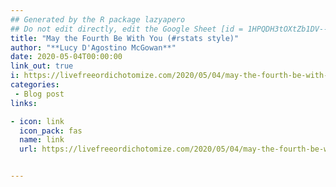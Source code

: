 ```yaml
---
## Generated by the R package lazyapero
## Do not edit directly, edit the Google Sheet [id = 1HPQDH3tOXtZb1DV--8wR9CKAzUz5aywWc2vM3OQ5SrU]
title: "May the Fourth Be With You (#rstats style)"
author: "**Lucy D'Agostino McGowan**"
date: 2020-05-04T00:00:00
link_out: true
i: https://livefreeordichotomize.com/2020/05/04/may-the-fourth-be-with-you-rstats-style/
categories:
 - Blog post
links:

- icon: link
  icon_pack: fas
  name: link
  url: https://livefreeordichotomize.com/2020/05/04/may-the-fourth-be-with-you-rstats-style/


---
```




